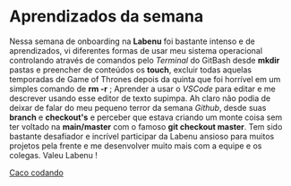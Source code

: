 # Aprendizados da semana

Nessa semana de onboarding na **Labenu** foi bastante intenso e de aprendizados, vi diferentes formas de usar meu sistema operacional controlando através de comandos pelo _Terminal_ do GitBash desde **mkdir** pastas e preencher de conteúdos os **touch**, excluir todas aquelas temporadas de Game of Thrones depois da quinta que foi horrível em um simples comando de **rm -r** ; Aprender a usar o _VSCode_ para editar e me descrever usando esse editor de texto supimpa. Ah claro não podia de deixar de falar do meu pequeno terror da semana _Github_, desde suas **branch** e **checkout's** e perceber que estava criando um monte coisa sem ter voltado na **main/master** com o famoso **git checkout master**. Tem sido bastante desafiador e incrível participar da Labenu ansioso para muitos projetos pela frente e me desenvolver muito mais com a equipe e os colegas. Valeu Labenu !

[Caco codando](https://1.bp.blogspot.com/-O46KPnwnzM0/VtZM8kAoeDI/AAAAAAAAL6U/5euiPYKTseo/s400/Caco%2Bdiditando.gif)

